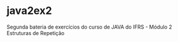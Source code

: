 # java2ex2
Segunda bateria de exercícios do curso de JAVA do IFRS - Módulo 2 Estruturas de Repetição
